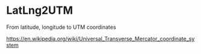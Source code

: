 # LatLng2UTM
From latitude, longitude to UTM coordinates 

https://en.wikipedia.org/wiki/Universal_Transverse_Mercator_coordinate_system
